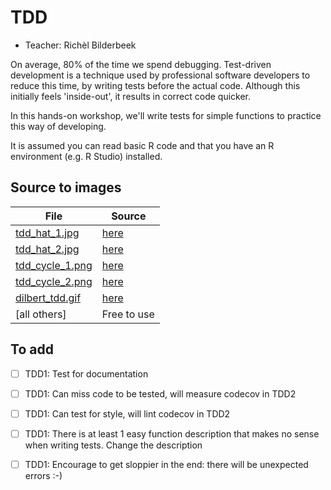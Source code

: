 # TDD

 * Teacher: Richèl Bilderbeek

On average, 80% of the time we spend debugging.
Test-driven development is a technique used by
professional software developers to reduce this time,
by writing tests before the actual code.
Although this initially feels 'inside-out', it results
in correct code quicker.

In this hands-on workshop, we'll write tests for simple functions
to practice this way of developing.

It is assumed you can read basic R code and that you
have an R environment (e.g. R Studio) installed.

## Source to images

File                              |Source
----------------------------------|------------------------------------------------------------------------
[tdd_hat_1.jpg](tdd_hat_1.jpg)    |[here](https://blog.gdinwiddie.com/wp-content/uploads/2011/11/TDD-hat-225x300.jpg)
[tdd_hat_2.jpg](tdd_hat_2.jpg)    |[here](http://blog.gdinwiddie.com/wp-content/uploads/2012/12/atAgileTechDC2011-2a1.jpg)
[tdd_cycle_1.png](tdd_cycle_1.png)|[here](https://i.stack.imgur.com/bxUQp.png)
[tdd_cycle_2.png](tdd_cycle_2.png)|[here](https://d2wlcd8my7k9h4.cloudfront.net/media/images/7308af76-14a6-44a9-b842-d0abbd432968.jpg)
[dilbert_tdd.gif](dilbert_tdd.gif)|[here](https://dilbert.com)
[all others]                      |Free to use

## To add

 * [ ] TDD1: Test for documentation
 * [ ] TDD1: Can miss code to be tested, will measure codecov in TDD2
 * [ ] TDD1: Can test for style, will lint codecov in TDD2
 * [ ] TDD1: There is at least 1 easy function description that
       makes no sense when writing tests. Change the description
 * [ ] TDD1: Encourage to get sloppier in the end: there will be unexpected
       errors :-)



